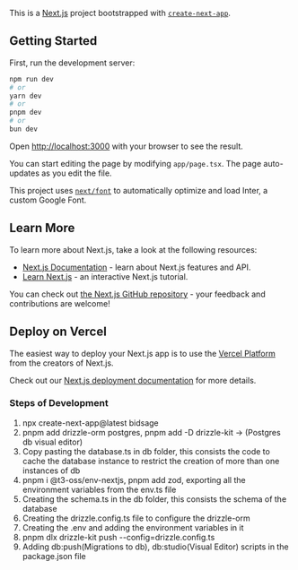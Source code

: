 This is a [Next.js](https://nextjs.org/) project bootstrapped with [`create-next-app`](https://github.com/vercel/next.js/tree/canary/packages/create-next-app).

## Getting Started

First, run the development server:

```bash
npm run dev
# or
yarn dev
# or
pnpm dev
# or
bun dev
```

Open [http://localhost:3000](http://localhost:3000) with your browser to see the result.

You can start editing the page by modifying `app/page.tsx`. The page auto-updates as you edit the file.

This project uses [`next/font`](https://nextjs.org/docs/basic-features/font-optimization) to automatically optimize and load Inter, a custom Google Font.

## Learn More

To learn more about Next.js, take a look at the following resources:

- [Next.js Documentation](https://nextjs.org/docs) - learn about Next.js features and API.
- [Learn Next.js](https://nextjs.org/learn) - an interactive Next.js tutorial.

You can check out [the Next.js GitHub repository](https://github.com/vercel/next.js/) - your feedback and contributions are welcome!

## Deploy on Vercel

The easiest way to deploy your Next.js app is to use the [Vercel Platform](https://vercel.com/new?utm_medium=default-template&filter=next.js&utm_source=create-next-app&utm_campaign=create-next-app-readme) from the creators of Next.js.

Check out our [Next.js deployment documentation](https://nextjs.org/docs/deployment) for more details.

### Steps of Development

1. npx create-next-app@latest bidsage
2. pnpm add drizzle-orm postgres, pnpm add -D drizzle-kit -> (Postgres db visual editor)
3. Copy pasting the database.ts in db folder, this consists the code to cache the database instance to restrict the creation of more than one instances of db
4. pnpm i @t3-oss/env-nextjs, pnpm add zod, exporting all the environment variables from the env.ts file
5. Creating the schema.ts in the db folder, this consists the schema of the database
6. Creating the drizzle.config.ts file to configure the drizzle-orm
7. Creating the .env and adding the environment variables in it
8. pnpm dlx drizzle-kit push --config=drizzle.config.ts
9. Adding db:push(Migrations to db), db:studio(Visual Editor) scripts in the package.json file